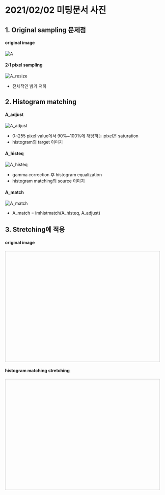 # 2021/02/02 미팅문서 사진

## 1. Original sampling 문제점
#### original image
![A](https://user-images.githubusercontent.com/78393745/106554609-13989f80-655f-11eb-94a1-55fa3b46daad.jpg)

#### 2:1 pixel sampling
![A_resize](https://user-images.githubusercontent.com/78393745/106554632-1dba9e00-655f-11eb-9870-f78831a9a771.jpg)
 * 전체적인 밝기 저하


## 2. Histogram matching
#### A_adjust
![A_adjust](https://user-images.githubusercontent.com/78393745/106554721-4d69a600-655f-11eb-9f29-60d086e343e0.jpg)
 * 0~255 pixel value에서 90%~100%에 해당하는 pixel은 saturation
 * histogram의 target 이미지

#### A_histeq
![A_histeq](https://user-images.githubusercontent.com/78393745/106554749-56f30e00-655f-11eb-9e91-907e13723692.jpg)
 * gamma correction 후 histogram equalization
 * histogram matching의 source 이미지

#### A_match
![A_match](https://user-images.githubusercontent.com/78393745/106554754-59edfe80-655f-11eb-859b-8c83396ff756.jpg)
 * A_match = imhistmatch(A_histeq, A_adjust)


## 3. Stretching에 적용
#### original image
<img A = "https://user-images.githubusercontent.com/78393745/106555538-1bf1da00-6561-11eb-993f-4a4e5cfe3b0b.jpg)" width="640" height="360">

#### histogram matching stretching
<img B = "https://user-images.githubusercontent.com/78393745/106555576-30ce6d80-6561-11eb-9704-ffa4fd551512.jpg" width="960" height="360">

